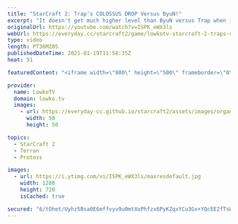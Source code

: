 ```yaml
---
title: "StarCraft 2: Trap's COLOSSUS DROP Versus ByuN!"
excerpt: "It doesn't get much higher level than ByuN versus Trap when it comes to the Terran versus Protoss matchup in StarCraft 2. In this best-of-3 series we see a variety of strategies and approaches to the game.  Support my work on Patreon: http://www.patreon.com/lowkotv Become a YouTube member: https://lowko.tv/join"
originalUrl: https://youtube.com/watch?v=ISPK_eWX3ls
webUrl: https://everyday.cc/starcraft2/game/lowkotv-starcraft-2-traps-colossus-drop-versus-byun/
type: video
length: PT36M20S
publishedDateTime: 2021-01-19T11:58:35Z
heat: 51

featuredContent: "<iframe width=\"800\" height=\"500\" frameborder=\"0\" src=\"https://www.youtube.com/embed/ISPK_eWX3ls\" allow=\"accelerometer; autoplay; encrypted-media; gyroscope; picture-in-picture\" allowfullscreen></iframe>"

provider:
  name: LowkoTV
  domain: lowko.tv
  images:
    - url: https://everyday-cc.github.io/starcraft2/assets/images/organizations/lowko.tv-50x50.jpg
      width: 50
      height: 50

topics:
  - StarCraft 2
  - Terran
  - Protoss

images:
  - url: https://i.ytimg.com/vi/ISPK_eWX3ls/maxresdefault.jpg
    width: 1280
    height: 720
    isCached: true

secured: "6/tOhet/Uyhz5Bsa0E6mffvyv9u0mtXoPhfzx6PyKZqxYCu3Gx+YQcEE2fTsWKWz/wHkCA7rtl1P+CqbY2AYrGmsITWyCppNLO29EoLaRueyZL9F4Dj+2E+wHy3ryk8qtvaY+GEVg70NNJtfcG0TT1i05HpZfCdX8758Xt4t9l8nDJpFMPNiDkvmOOL0Nd7MTgjuBwN9sUwvCE5QDEGz4jG04KpNEVDclCL/sfac8HvASbZ0+Z5M8jEfD9RSb9Wq2VZcwFgskZRkrb+iuQ7nbwp/pyfTZT6fVJVMNz5VQPma72agSPYCHuROhxywZsGVczWIrqPahOIoKGqKJuen/qrLFLz/Rdn/Ni2XvQvuKCL1ni9Oa01GiGqa2sJyxPtrstkUilOw5aml6YObZHEP5u03D+bkd6m6puE5cSKMBaBRIgI9LI+mAZF3JiFLN2mT;B0XqWR/PKAXwLQC8QOlQ9g=="
---
```


